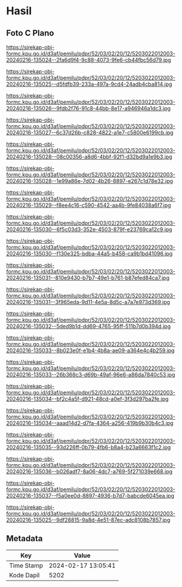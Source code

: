 # Hasil

## Foto C Plano

https://sirekap-obj-formc.kpu.go.id/d3af/pemilu/pdpr/52/03/02/20/12/5203022012003-20240216-135024--2fa6d9f4-9c88-4073-9fe6-cb44fbc56d79.jpg

https://sirekap-obj-formc.kpu.go.id/d3af/pemilu/pdpr/52/03/02/20/12/5203022012003-20240216-135025--d5fdfb39-233a-497a-9cd4-24adb4cba814.jpg

https://sirekap-obj-formc.kpu.go.id/d3af/pemilu/pdpr/52/03/02/20/12/5203022012003-20240216-135026--9fdb2f76-91c8-44bb-8e17-a946946a1dc3.jpg

https://sirekap-obj-formc.kpu.go.id/d3af/pemilu/pdpr/52/03/02/20/12/5203022012003-20240216-135027--6c37d26b-c828-4822-a1e7-c5800e6199cb.jpg

https://sirekap-obj-formc.kpu.go.id/d3af/pemilu/pdpr/52/03/02/20/12/5203022012003-20240216-135028--08c00356-a8d6-4bbf-92f1-d32bd9a1e9b3.jpg

https://sirekap-obj-formc.kpu.go.id/d3af/pemilu/pdpr/52/03/02/20/12/5203022012003-20240216-135028--1e99a86e-7d02-4b26-8897-e267c1d78e32.jpg

https://sirekap-obj-formc.kpu.go.id/d3af/pemilu/pdpr/52/03/02/20/12/5203022012003-20240216-135029--f8ee4c16-c590-4542-aa4b-9fe84038a6f7.jpg

https://sirekap-obj-formc.kpu.go.id/d3af/pemilu/pdpr/52/03/02/20/12/5203022012003-20240216-135030--6f5c03d3-352e-4503-879f-e23769ca12c9.jpg

https://sirekap-obj-formc.kpu.go.id/d3af/pemilu/pdpr/52/03/02/20/12/5203022012003-20240216-135030--f130e325-bdba-44a5-b458-ca9b1bd41096.jpg

https://sirekap-obj-formc.kpu.go.id/d3af/pemilu/pdpr/52/03/02/20/12/5203022012003-20240216-135031--810e9430-b7b7-49e1-b761-b87efed84ca7.jpg

https://sirekap-obj-formc.kpu.go.id/d3af/pemilu/pdpr/52/03/02/20/12/5203022012003-20240216-135031--3f965eda-9d11-4e5a-8d5c-a7a7e973d369.jpg

https://sirekap-obj-formc.kpu.go.id/d3af/pemilu/pdpr/52/03/02/20/12/5203022012003-20240216-135032--5ded9b1d-dd69-4765-95ff-511b7d0b394d.jpg

https://sirekap-obj-formc.kpu.go.id/d3af/pemilu/pdpr/52/03/02/20/12/5203022012003-20240216-135033--8b023e0f-e1b4-4b8a-ae09-a364e4c4b259.jpg

https://sirekap-obj-formc.kpu.go.id/d3af/pemilu/pdpr/52/03/02/20/12/5203022012003-20240216-135033--26b368c3-d69b-49af-96e6-a86da7840c53.jpg

https://sirekap-obj-formc.kpu.go.id/d3af/pemilu/pdpr/52/03/02/20/12/5203022012003-20240216-135034--bf2c4a5f-d921-48cd-a0ef-3f3d297ba2fe.jpg

https://sirekap-obj-formc.kpu.go.id/d3af/pemilu/pdpr/52/03/02/20/12/5203022012003-20240216-135034--aaad14d2-d7fa-4364-a256-419b9b30b4c3.jpg

https://sirekap-obj-formc.kpu.go.id/d3af/pemilu/pdpr/52/03/02/20/12/5203022012003-20240216-135035--93d226ff-0b79-4fb6-b8a4-b23a6663f1c2.jpg

https://sirekap-obj-formc.kpu.go.id/d3af/pemilu/pdpr/52/03/02/20/12/5203022012003-20240216-135036--b026adf7-8a06-4dc7-a769-5f271039e668.jpg

https://sirekap-obj-formc.kpu.go.id/d3af/pemilu/pdpr/52/03/02/20/12/5203022012003-20240216-135037--f5a0ee0d-8897-4936-b7d7-babcde6045ea.jpg

https://sirekap-obj-formc.kpu.go.id/d3af/pemilu/pdpr/52/03/02/20/12/5203022012003-20240216-135025--9df28815-9a8d-4e51-87ec-adc8108b7857.jpg


## Metadata

| Key        | Value               |
| ---------- | ------------------- |
| Time Stamp | 2024-02-17 13:05:41 |
| Kode Dapil | 5202                |



